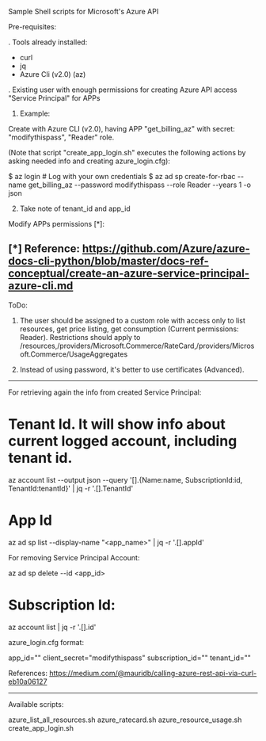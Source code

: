 Sample Shell scripts for Microsoft's Azure API

Pre-requisites:

. Tools already installed:

- curl
- jq
- Azure Cli (v2.0) (az)

. Existing user with enough permissions for creating Azure API access "Service Principal" for APPs

1. Example:

Create with Azure CLI (v2.0), having APP "get_billing_az" with secret: "modifythispass", "Reader" role.

(Note that script "create_app_login.sh" executes the following actions by asking needed info and creating azure_login.cfg):

$ az login # Log with your own credentials
$ az ad sp create-for-rbac --name get_billing_az --password modifythispass --role Reader --years 1 -o json

2. Take note of tenant_id and app_id

Modify APPs permissions [*]:

[*] Reference: https://github.com/Azure/azure-docs-cli-python/blob/master/docs-ref-conceptual/create-an-azure-service-principal-azure-cli.md
---
ToDo:

1. The user should be assigned to a custom role with access only to list resources, get price listing, get consumption (Current permissions: Reader).
Restrictions should apply to /resources,/providers/Microsoft.Commerce/RateCard,/providers/Microsoft.Commerce/UsageAggregates

2. Instead of using password, it's better to use certificates (Advanced).

---

For retrieving again the info from created Service Principal:

# Tenant Id. It will show info about current logged account, including tenant id.
az account list --output json --query '[].{Name:name, SubscriptionId:id, TenantId:tenantId}' | jq -r '.[].TenantId'

# App Id
az ad sp list --display-name "<app_name>" | jq -r '.[].appId'

For removing Service Principal Account:

az ad sp delete --id <app_id>

# Subscription Id:
az account list | jq -r '.[].id'

azure_login.cfg format:

app_id="<your registered app id>"
client_secret="modifythispass"
subscription_id="<your subscription id>"
tenant_id="<your tenant id>"

References: https://medium.com/@mauridb/calling-azure-rest-api-via-curl-eb10a06127

----

Available scripts:

azure_list_all_resources.sh
azure_ratecard.sh
azure_resource_usage.sh
create_app_login.sh

